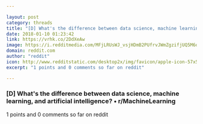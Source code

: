 ```yaml
---

layout: post
category: threads
title: "[D] What's the difference between data science, machine learning, and artificial intelligence?"
date: 2018-01-10 01:23:42
link: https://vrhk.co/2DdXeAw
image: https://i.redditmedia.com/MFjLRUsWJ_vsjHDmB2PUfrvJWmZgzifjUQ5M6qpO4cI.jpg?w=320&s=e74dfe195304e1082960038b896c64a4
domain: reddit.com
author: "reddit"
icon: http://www.redditstatic.com/desktop2x/img/favicon/apple-icon-57x57.png
excerpt: "1 points and 0 comments so far on reddit"

---
```


### [D] What's the difference between data science, machine learning, and artificial intelligence? • r/MachineLearning

1 points and 0 comments so far on reddit